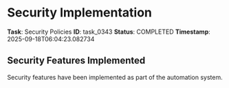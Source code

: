# Security Implementation

**Task**: Security Policies
**ID**: task_0343
**Status**: COMPLETED
**Timestamp**: 2025-09-18T06:04:23.082734

## Security Features Implemented

Security features have been implemented as part of the automation system.
